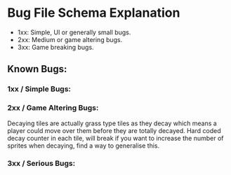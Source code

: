 # Bug File Schema Explanation
- 1xx: Simple, UI or generally small bugs.
- 2xx: Medium or game altering bugs.
- 3xx: Game breaking bugs.


## Known Bugs:

### 1xx / Simple Bugs:

### 2xx / Game Altering Bugs:
Decaying tiles are actually grass type tiles as they decay which means a player could move over them before they are totally decayed.
Hard coded decay counter in each tile, will break if you want to increase the number of sprites when decaying, find a way to generalise this.

### 3xx / Serious Bugs:
